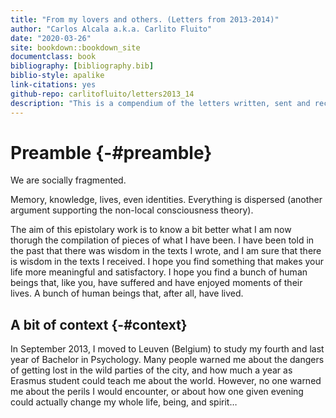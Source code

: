 ```yaml
--- 
title: "From my lovers and others. (Letters from 2013-2014)"
author: "Carlos Alcala a.k.a. Carlito Fluito"
date: "2020-03-26"
site: bookdown::bookdown_site
documentclass: book
bibliography: [bibliography.bib]
biblio-style: apalike
link-citations: yes
github-repo: carlitofluito/letters2013_14
description: "This is a compendium of the letters written, sent and received between October 2013 and September 2014."
---
```


# Preamble {-#preamble}

We are socially fragmented. 

Memory, knowledge, lives, even identities. Everything is dispersed (another argument supporting the non-local consciousness theory). 

The aim of this epistolary work is to know a bit better what I am now thorugh the compilation of pieces of what I have been. I have been told in the past that there was wisdom in the texts I wrote, and I am sure that there is wisdom in the texts I received. 
I hope you find something that makes your life more meaningful and satisfactory. I hope you find a bunch of human beings that, like you, have suffered and have enjoyed moments of their lives. A bunch of human beings that, after all, have lived.

## A bit of context {-#context}

In September 2013, I moved to Leuven (Belgium) to study my fourth and last year of Bachelor in Psychology. Many people warned me about the dangers of getting lost in the wild parties of the city, and how much a year as Erasmus student could teach me about the world. However, no one warned me about the perils I would encounter, or about how one given evening could actually change my whole life, being, and spirit… 
